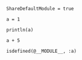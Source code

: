 ```@meta
ShareDefaultModule = true
```

```@setup
a = 1
```

```@repl
println(a)
```

```@example
a + 5
```

```@example somename
isdefined(@__MODULE__, :a)
```